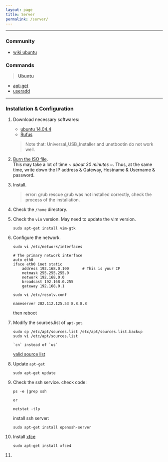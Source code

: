 ```yaml
---
layout: page
title: Server
permalink: /server/
---
```



------

### Community

* [wiki ubuntu](http://wiki.ubuntu.org.cn/%E9%A6%96%E9%A1%B5)

### Commands

> **Ubuntu**  

* [apt-get](http://jingyan.baidu.com/article/22a299b51648e09e19376ae7.html)  
* [useradd](http://jingyan.baidu.com/article/9158e00041e0b5a255122856.html)  

------

### Installation & Configuration

1. Download necessary softwares:  
    * [ubuntu 14.04.4](http://mirrors.163.com/ubuntu-releases/14.04.4/ubuntu-14.04.4-server-amd64.iso)
    * [Rufus](https://rufus.akeo.ie/)  

    > Note that: Universal_USB_Installer and unetbootin do not work well.
2. [Burn the ISO file](http://www.ubuntu.com/download/desktop/create-a-usb-stick-on-windows).  
    This may take a lot of time ~ *about 30 minutes* ~. Thus, at the same time, write down the IP address & Gateway, Hostname & Username & password.
3. Install.  

    > error: grub rescue
    > grub was not installed correctly, check the process of the installation.
4. Check the `/home` directory.
5. Check the `vim` version. May need to update the vim version.
    ```
    sudo apt-get install vim-gtk
    ```
6. Configure the network.
    ```
    sudo vi /etc/network/interfaces

    # The primary network interface
	auto eth0
	iface eth0 inet static
        address 192.168.0.100      # This is your IP
        netmask 255.255.255.0
        network 192.168.0.0
        broadcast 192.168.0.255
        gateway 192.168.0.1

    sudo vi /etc/resolv.conf

    nameserver 202.112.125.53 8.8.8.8
    ```

    then reboot
7. Modify the sources.list of `apt-get`.
    ```
    sudo cp /etc/apt/sources.list /etc/apt/sources.list.backup
    sudo vi /etc/apt/sources.list

    `cn` instead of `us`
    ```

    [valid source list](http://wiki.ubuntu.org.cn/%E6%BA%90%E5%88%97%E8%A1%A8)
8. Update `apt-get`
    ```
    sudo apt-get update
    ```
9. Check the ssh service.
    check code:
    ```
    ps -e |grep ssh

    or

    netstat -tlp
    ```
    install ssh server:
    ```
    sudo apt-get install openssh-server
    ```
10. Install [xfce](http://www.xfce.org/)
    ```
    sudo apt-get install xfce4
    ```
11. 